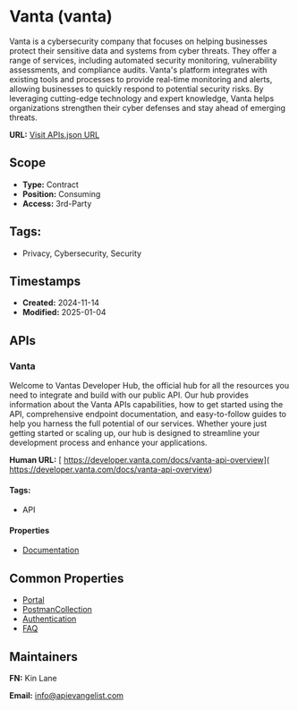 # Vanta (vanta)
Vanta is a cybersecurity company that focuses on helping businesses protect their sensitive data and systems from cyber threats. They offer a range of services, including automated security monitoring, vulnerability assessments, and compliance audits. Vanta's platform integrates with existing tools and processes to provide real-time monitoring and alerts, allowing businesses to quickly respond to potential security risks. By leveraging cutting-edge technology and expert knowledge, Vanta helps organizations strengthen their cyber defenses and stay ahead of emerging threats.

**URL:** [Visit APIs.json URL](https://raw.githubusercontent.com/api-search/vanta/refs/heads/main/apis.yml)

## Scope

- **Type:** Contract 
- **Position:** Consuming 
- **Access:** 3rd-Party 

## Tags:

 - Privacy, Cybersecurity, Security

## Timestamps

- **Created:** 2024-11-14 
- **Modified:** 2025-01-04 

## APIs

### Vanta
Welcome to Vantas Developer Hub, the official hub for all the resources you need to integrate and build with our public API. Our hub provides information about the Vanta APIs capabilities, how to get started using the API, comprehensive endpoint documentation, and easy-to-follow guides to help you harness the full potential of our services. Whether youre just getting started or scaling up, our hub is designed to streamline your development process and enhance your applications. 

**Human URL:** [ https://developer.vanta.com/docs/vanta-api-overview]( https://developer.vanta.com/docs/vanta-api-overview)


#### Tags:

 - API

#### Properties

- [Documentation]( https://developer.vanta.com/docs/vanta-api-overview)

## Common Properties

- [Portal](https://developer.vanta.com/docs/vanta-api-overview)
- [PostmanCollection](https://developer.vanta.com/docs/vanta-postman-setup)
- [Authentication](https://developer.vanta.com/docs/api-access-setup)
- [FAQ](https://developer.vanta.com/docs/faq)

## Maintainers

**FN:** Kin Lane

**Email:** info@apievangelist.com

